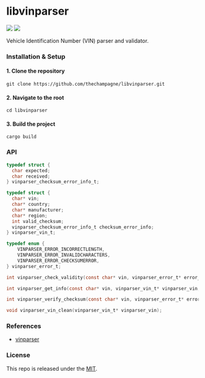 # libvinparser

[![](https://img.shields.io/github/v/tag/thechampagne/libvinparser?label=version)](https://github.com/thechampagne/libvinparser/releases/latest) [![](https://img.shields.io/github/license/thechampagne/libvinparser)](https://github.com/thechampagne/libvinparser/blob/main/LICENSE)

Vehicle Identification Number (VIN) parser and validator.

### Installation & Setup

#### 1. Clone the repository
```
git clone https://github.com/thechampagne/libvinparser.git
```
#### 2. Navigate to the root
```
cd libvinparser
```
#### 3. Build the project
```
cargo build
```

### API

```c
typedef struct {
  char expected;
  char received;
} vinparser_checksum_error_info_t;

typedef struct {
  char* vin;
  char* country;
  char* manufacturer;
  char* region;
  int valid_checksum;
  vinparser_checksum_error_info_t checksum_error_info;
} vinparser_vin_t;

typedef enum {
    VINPARSER_ERROR_INCORRECTLENGTH,
    VINPARSER_ERROR_INVALIDCHARACTERS,
    VINPARSER_ERROR_CHECKSUMERROR,
} vinparser_error_t;

int vinparser_check_validity(const char* vin, vinparser_error_t* error_code);

int vinparser_get_info(const char* vin, vinparser_vin_t* vinparser_vin, vinparser_error_t* error_code);

int vinparser_verify_checksum(const char* vin, vinparser_error_t* error_code);

void vinparser_vin_clean(vinparser_vin_t* vinparser_vin);
```

### References
 - [vinparser](https://github.com/maybe-hello-world/vin_parser)

### License

This repo is released under the [MIT](https://github.com/thechampagne/libvinparser/blob/main/LICENSE).
